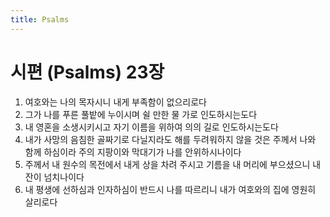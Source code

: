 ```yaml
---
title: Psalms
---
```


# 시편 (Psalms) 23장
1. 여호와는 나의 목자시니 내게 부족함이 없으리로다
1. 그가 나를 푸른 풀밭에 누이시며 쉴 만한 물 가로 인도하시는도다
1. 내 영혼을 소생시키시고 자기 이름을 위하여 의의 길로 인도하시는도다
1. 내가 사망의 음침한 골짜기로 다닐지라도 해를 두려워하지 않을 것은 주께서 나와 함께 하심이라 주의 지팡이와 막대기가 나를 안위하시나이다
1. 주께서 내 원수의 목전에서 내게 상을 차려 주시고 기름을 내 머리에 부으셨으니 내 잔이 넘치나이다
1. 내 평생에 선하심과 인자하심이 반드시 나를 따르리니 내가 여호와의 집에 영원히 살리로다